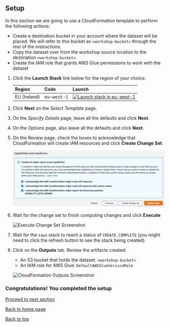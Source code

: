## Setup

In this section we are going to use a CloudFormation template to perform the following actions:  

* Create a destination bucket in your account where the dataset will be placed. We will refer to this bucket as `<workshop-bucket>` through the rest of the instructions.
* Copy the dataset over from the workshop source location to the destination  `<workshop-bucket>`. 
* Create the IAM role that grants AWS Glue permissions to work with the dataset


1. Click the **Launch Stack** link below for the region of your choice.

	Region| Code | Launch
	------|------|-------
	EU (Ireland) | <span style="font-family:'Courier';">eu-west-1</span> | [![Launch stack in eu-west-1](images/cfn-launch-stack.png)](https://console.aws.amazon.com/cloudformation/home?region=eu-west-1#/stacks/new?stackName=saws&templateURL=https://s3-eu-west-1.amazonaws.com/gmenende-shared-files/analytics-workshop/cfn/setup.yaml)

1. Click **Next** on the *Select Template* page.

1. On the *Specify Details* page, leave all the defaults and click **Next**.

1. On the Options page, also leave all the defaults and click **Next**.

1. On the Review page, check the boxes to acknowledge that CloudFormation will create IAM resources and click **Create Change Set**.

	![Acknowledge IAM Screenshot](images/0a-cfn-create-change-set.png)
    
 
1. Wait for the change set to finish computing changes and click **Execute**

	![Execute Change Set Screenshot](images/0b-cfn-execute-change-set.png)

1. Wait for the `saws` stack to reach a status of `CREATE_COMPLETE` (you might need to click the refresh button to see the stack being created). 

1. Click on the **Outputs** tab. Review the artifacts created: 
	* An S3 bucket that holds the dataset: `<workshop-bucket>`
	* An IAM role for AWS Glue: `DefaultAWSGlueServiceRole`

	![CloudFormation Outputs Screenshot](images/0c-cfn-outputs.png)


### Congratulations! You completed the setup

[Proceed to next section](02-data-catalog.md)

[Back to home page](README.md)

[Back to top](#setup)







